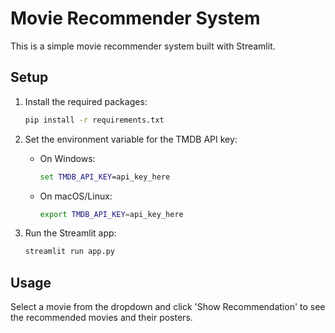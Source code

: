 # Movie Recommender System

This is a simple movie recommender system built with Streamlit.

## Setup

1. Install the required packages:
    ```sh
    pip install -r requirements.txt
    ```

2. Set the environment variable for the TMDB API key:
    - On Windows:
      ```cmd
      set TMDB_API_KEY=api_key_here
      ```
    - On macOS/Linux:
      ```sh
      export TMDB_API_KEY=api_key_here
      ```

3. Run the Streamlit app:
    ```sh
    streamlit run app.py
    ```

## Usage

Select a movie from the dropdown and click 'Show Recommendation' to see the recommended movies and their posters.

